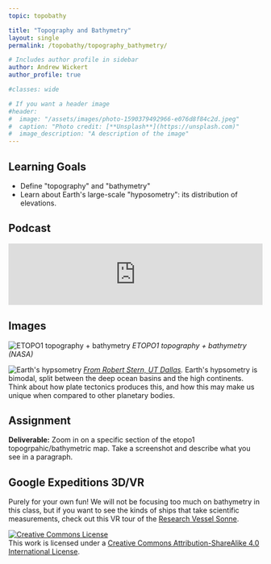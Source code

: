 ```yaml
---
topic: topobathy

title: "Topography and Bathymetry"
layout: single
permalink: /topobathy/topography_bathymetry/

# Includes author profile in sidebar
author: Andrew Wickert
author_profile: true

#classes: wide

# If you want a header image
#header:
#  image: "/assets/images/photo-1590379492966-e076d8f84c2d.jpeg"
#  caption: "Photo credit: [**Unsplash**](https://unsplash.com)"
#  image_description: "A description of the image"
---
```


## Learning Goals

* Define "topography" and "bathymetry"
* Learn about Earth's large-scale "hyposometry": its distribution of elevations.

## Podcast

<iframe title="Topography and Bathymetry" height="122" width="100%" style="border: none;" scrolling="no" data-name="pb-iframe-player" src="https://www.podbean.com/media/player/grcvm-e8e200?from=pb6admin&download=1&version=1&auto=0&share=1&download=1&rtl=0&fonts=Helvetica&skin=1&pfauth=&btn-skin=107"></iframe>

## Images

![ETOPO1 topography + bathymetry](https://www.ngdc.noaa.gov/mgg/image/color_etopo1_ice_low.jpg)
*ETOPO1 topography + bathymetry (NASA)*

![Earth's hypsometry](https://upload.wikimedia.org/wikipedia/commons/9/95/EarthHypso.png)
*[From Robert Stern, UT Dallas](https://en.wikipedia.org/wiki/Hypsometry#/media/File:EarthHypso.png).* Earth's hypsometry is bimodal, split between the deep ocean basins and the high continents. Think about how plate tectonics produces this, and how this may make us unique when compared to other planetary bodies.

## Assignment

**Deliverable:** Zoom in on a specific section of the etopo1 topogrpahic/bathymetric map. Take a screenshot and describe what you see in a paragraph.

## Google Expeditions 3D/VR

Purely for your own fun! We will not be focusing too much on bathymetry in this class, but if you want to see the kinds of ships that take scientific measurements, check out this VR tour of the
[Research Vessel Sonne](https://tour-repo.appspot.com/view_tour/Aboard_the_German_research_vessel_SONNE).


<a rel="license" href="http://creativecommons.org/licenses/by-sa/4.0/"><img alt="Creative Commons License" style="border-width:0" src="https://i.creativecommons.org/l/by-sa/4.0/88x31.png" /></a><br />This work is licensed under a <a rel="license" href="http://creativecommons.org/licenses/by-sa/4.0/">Creative Commons Attribution-ShareAlike 4.0 International License</a>.
